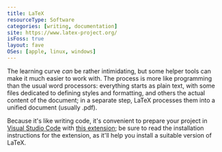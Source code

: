 ```yaml
---
title: LaTeX
resourceType: Software
categories: [writing, documentation]
site: https://www.latex-project.org/
isFoss: true
layout: fave
OSes: [apple, linux, windows]
---
```


The learning curve *can* be rather intimidating, but some helper tools can make it much easier to work with. The process is more like programming than the usual word processors: everything starts as plain text, with some files dedicated to defining styles and formatting, and others the actual content of the document; in a separate step, LaTeX processes them into a unified document (usually .pdf). 

Because it's like writing code, it's convenient to prepare your project in [Visual Studio Code](/faves/vscode.html) with [this extension](https://marketplace.visualstudio.com/items?itemName=James-Yu.latex-workshop); be sure to read the installation instructions for the extension, as it'll help you install a suitable version of LaTeX.